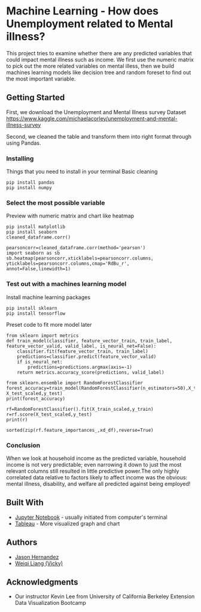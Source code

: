 # Machine Learning - How does Unemployment related to Mental illness?

This project tries to examine whether there are any predicted variables that could impact mental illness such as income. We first use the numeric matrix to pick out the more related variables on mental illess, then we build machines learning models like decision tree and random foreset to find out the most important variable. 

## Getting Started

First, we download the Unemployment and Mental Illness survey Dataset https://www.kaggle.com/michaelacorley/unemployment-and-mental-illness-survey

Second, we cleaned the table and transform them into right format through using Pandas.

### Installing 
Things that you need to install in your terminal 
Basic cleaning
```
pip install pandas
pip install numpy
```

### Select the most possible variable
Preview with numeric matrix and chart like heatmap
```
pip install matplotlib
pip install seaborn
cleaned_dataframe.corr()
```
```
pearsoncorr=cleaned_dataframe.corr(method='pearson')
import seaborn as sb
sb.heatmap(pearsoncorr,xticklabels=pearsoncorr.columns, yticklabels=pearsoncorr.columns,cmap='RdBu_r', annot=False,linewidth=1)
```
### Test out with a machines learning model 
Install machine learning packages
```
pip install sklearn
pip install tensorflow
```
Preset code to fit more model later
```
from sklearn import metrics
def train_model(classifier, feature_vector_train, train_label, feature_vector_valid, valid_label, is_neural_net=False):
    classifier.fit(feature_vector_train, train_label)
    predictions=classifier.predict(feature_vector_valid)
    if is_neural_net:
        predictions=predictions.argmax(axis=-1)
    return metrics.accuracy_score(predictions, valid_label)

```
```
from sklearn.ensemble import RandomForestClassifier
forest_accuracy=train_model(RandomForestClassifier(n_estimators=50),X_train_scaled,y_train, X_test_scaled,y_test)
print(forest_accuracy)

```
```
rf=RandomForestClassifier().fit(X_train_scaled,y_train)
r=rf.score(X_test_scaled,y_test)
print(r)
```
```
sorted(zip(rf.feature_importances_,xd_df),reverse=True)
```

### Conclusion

When we look at household income as the predicted variable, household income is not very predictable; even narrowing it down to just the most relevant columns still resulted in little predictive power.The only highly correlated data relative to factors likely to affect income was the obvious: mental illness, disability, and welfare all predicted against being employed!

## Built With

* [Jupyter Notebook](https://jupyter.org/) - usually initiated from computer's terminal
* [Tableau](https://public.tableau.com/en-us/s/) - More visualized graph and chart 


## Authors
* [Jason Hernandez](https://github.com/jason-hernandez-73)
* [Weiqi Liang (Vicky)](https://github.com/liangweiqi2)

## Acknowledgments

* Our instructor Kevin Lee from University of California Berkeley Extension Data Visualization Bootcamp

